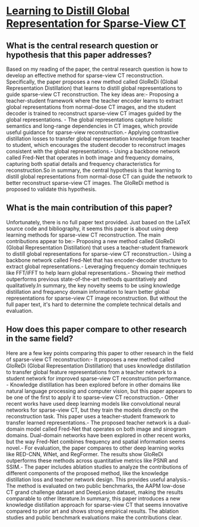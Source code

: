 # [Learning to Distill Global Representation for Sparse-View CT](https://arxiv.org/abs/2308.08463)

## What is the central research question or hypothesis that this paper addresses?

Based on my reading of the paper, the central research question is how to develop an effective method for sparse-view CT reconstruction. Specifically, the paper proposes a new method called GloReDi (Global Representation Distillation) that learns to distill global representations to guide sparse-view CT reconstruction. The key ideas are:- Proposing a teacher-student framework where the teacher encoder learns to extract global representations from normal-dose CT images, and the student decoder is trained to reconstruct sparse-view CT images guided by the global representations. - The global representations capture holistic semantics and long-range dependencies in CT images, which provide useful guidance for sparse-view reconstruction.- Applying contrastive distillation losses to transfer global representation knowledge from teacher to student, which encourages the student decoder to reconstruct images consistent with the global representations.- Using a backbone network called Fred-Net that operates in both image and frequency domains, capturing both spatial details and frequency characteristics for reconstruction.So in summary, the central hypothesis is that learning to distill global representations from normal-dose CT can guide the network to better reconstruct sparse-view CT images. The GloReDi method is proposed to validate this hypothesis.


## What is the main contribution of this paper?

Unfortunately, there is no full paper text provided. Just based on the LaTeX source code and bibliography, it seems this paper is about using deep learning methods for sparse-view CT reconstruction. The main contributions appear to be:- Proposing a new method called GloReDi (Global Representation Distillation) that uses a teacher-student framework to distill global representations for sparse-view CT reconstruction.- Using a backbone network called Fred-Net that has encoder-decoder structure to extract global representations.- Leveraging frequency domain techniques like FFT/iFFT to help learn global representations.- Showing their method outperforms previous state-of-the-art methods quantitatively and qualitatively.In summary, the key novelty seems to be using knowledge distillation and frequency domain information to learn better global representations for sparse-view CT image reconstruction. But without the full paper text, it's hard to determine the complete technical details and evaluation.


## How does this paper compare to other research in the same field?

Here are a few key points comparing this paper to other research in the field of sparse-view CT reconstruction:- It proposes a new method called GloReDi (Global Representation Distillation) that uses knowledge distillation to transfer global feature representations from a teacher network to a student network for improved sparse-view CT reconstruction performance. - Knowledge distillation has been explored before in other domains like natural language processing and computer vision, but this paper appears to be one of the first to apply it to sparse-view CT reconstruction.- Other recent works have used deep learning models like convolutional neural networks for sparse-view CT, but they train the models directly on the reconstruction task. This paper uses a teacher-student framework to transfer learned representations.- The proposed teacher network is a dual-domain model called Fred-Net that operates on both image and sinogram domains. Dual-domain networks have been explored in other recent works, but the way Fred-Net combines frequency and spatial information seems novel.- For evaluation, the paper compares to other deep learning works like RED-CNN, WNet, and RegFormer. The results show GloReDi outperforms these methods across quantitative metrics like PSNR and SSIM.- The paper includes ablation studies to analyze the contributions of different components of the proposed method, like the knowledge distillation loss and teacher network design. This provides useful analysis.- The method is evaluated on two public benchmarks, the AAPM low-dose CT grand challenge dataset and DeepLesion dataset, making the results comparable to other literature.In summary, this paper introduces a new knowledge distillation approach for sparse-view CT that seems innovative compared to prior art and shows strong empirical results. The ablation studies and public benchmark evaluations make the contributions clear.
